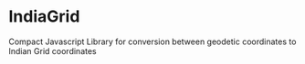 # IndiaGrid
Compact Javascript Library for conversion between geodetic coordinates to Indian Grid coordinates
